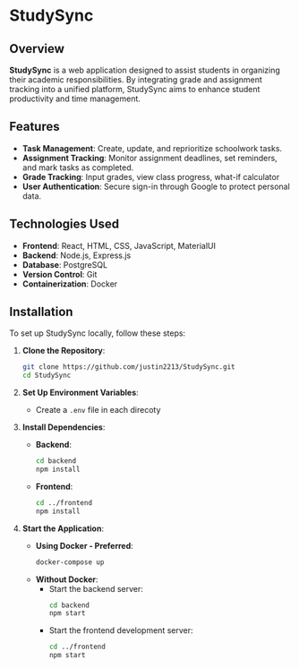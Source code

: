 # StudySync

## Overview

**StudySync** is a  web application designed to assist students in organizing their academic responsibilities. By integrating grade and assignment tracking into a unified platform, StudySync aims to enhance student productivity and time management.

## Features

- **Task Management**: Create, update, and reprioritize schoolwork tasks.
- **Assignment Tracking**: Monitor assignment deadlines, set reminders, and mark tasks as completed.
- **Grade Tracking**: Input grades, view class progress, what-if calculator
- **User Authentication**: Secure sign-in through Google to protect personal data.

## Technologies Used

- **Frontend**: React, HTML, CSS, JavaScript, MaterialUI
- **Backend**: Node.js, Express.js
- **Database**: PostgreSQL
- **Version Control**: Git
- **Containerization**: Docker

## Installation

To set up StudySync locally, follow these steps:

1. **Clone the Repository**:
   ```bash
   git clone https://github.com/justin2213/StudySync.git
   cd StudySync
   ```

2. **Set Up Environment Variables**:
   - Create a `.env` file in each direcoty

3. **Install Dependencies**:
   - **Backend**:
     ```bash
     cd backend
     npm install
     ```
   - **Frontend**:
     ```bash
     cd ../frontend
     npm install
     ```

4. **Start the Application**:
   - **Using Docker - Preferred**:
     ```bash
     docker-compose up
     ```
   - **Without Docker**:
     - Start the backend server:
       ```bash
       cd backend
       npm start
       ```
     - Start the frontend development server:
       ```bash
       cd ../frontend
       npm start
       ```
